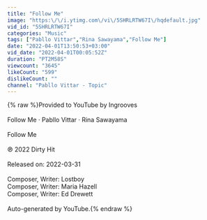 ```yaml
---
title: "Follow Me"
image: "https:\/\/i.ytimg.com\/vi\/5SHRLRTW67I\/hqdefault.jpg"
vid_id: "5SHRLRTW67I"
categories: "Music"
tags: ["Pabllo Vittar","Rina Sawayama","Follow Me"]
date: "2022-04-01T13:50:53+03:00"
vid_date: "2022-04-01T00:05:52Z"
duration: "PT2M58S"
viewcount: "3645"
likeCount: "599"
dislikeCount: ""
channel: "Pabllo Vittar - Topic"
---
```

{% raw %}Provided to YouTube by Ingrooves<br /><br />Follow Me · Pabllo Vittar · Rina Sawayama<br /><br />Follow Me<br /><br />℗ 2022 Dirty Hit<br /><br />Released on: 2022-03-31<br /><br />Composer, Writer: Lostboy<br />Composer, Writer: Maria Hazell<br />Composer, Writer: Ed Drewett<br /><br />Auto-generated by YouTube.{% endraw %}
